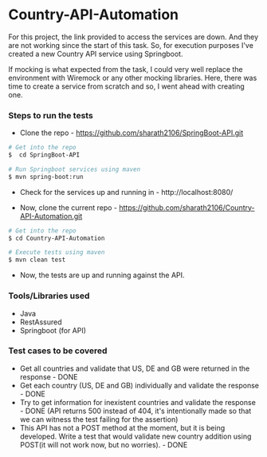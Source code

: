 # Country-API-Automation

For this project, the link provided to access the services are down. And they are not working since the start of this task. 
So, for execution purposes I've created a new Country API service using Springboot. 

If mocking is what expected from the task, I could very well replace the environment with Wiremock or any other mocking libraries. Here, there was time to create a service from scratch and so, I went ahead with creating one.

### **Steps to run the tests**

- Clone the repo - https://github.com/sharath2106/SpringBoot-API.git
```sh
# Get into the repo
$  cd SpringBoot-API

# Run Springboot services using maven
$ mvn spring-boot:run

```

- Check for the services up and running in - http://localhost:8080/

- Now, clone the current repo - https://github.com/sharath2106/Country-API-Automation.git

```sh
# Get into the repo
$ cd Country-API-Automation

# Execute tests using maven
$ mvn clean test

```
- Now, the tests are up and running against the API.

### Tools/Libraries used

- Java
- RestAssured
- Springboot (for API)

### Test cases to be covered

- Get all countries and validate that US, DE and GB were returned in the response - DONE
- Get each country (US, DE and GB) individually and validate the response  - DONE
- Try to get information for inexistent countries and validate the response - DONE (API returns 500 instead of 404, it's intentionally made so that we can witness the test failing for the assertion)
- This API has not a POST method at the moment, but it is being developed. Write a test that would validate new country addition using POST(it will not work now, but no worries). - DONE 
